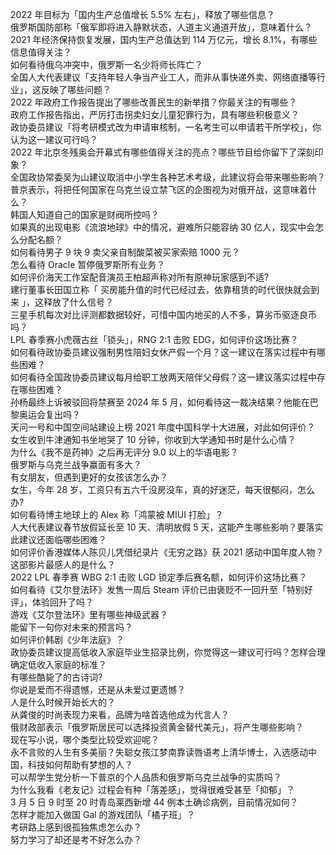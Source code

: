 2022 年目标为「国内生产总值增长 5.5% 左右」，释放了哪些信息？  
俄罗斯国防部称「俄军即将进入静默状态，人道主义通道开放」，意味着什么？  
2021 年经济保持恢复发展，国内生产总值达到 114 万亿元，增长 8.1%，有哪些信息值得关注？  
如何看待俄乌冲突中，俄罗斯一名少将师长阵亡？  
全国人大代表建议「支持年轻人争当产业工人，而非从事快递外卖、网络直播等行业」，这反映了哪些问题？  
2022 年政府工作报告提出了哪些改善民生的新举措？你最关注的有哪些？  
政府工作报告指出，严厉打击拐卖妇女儿童犯罪行为，具有哪些积极意义？  
政协委员建议「将考研模式改为申请审核制，一名考生可以申请若干所学校」，你认为这一建议可行吗？  
2022 年北京冬残奥会开幕式有哪些值得关注的亮点？哪些节目给你留下了深刻印象？  
全国政协常委吴为山建议取消中小学生各种艺术考级，此建议将会带来哪些影响？  
普京表示，将把任何国家在乌克兰设立禁飞区的企图视为对俄开战，这意味着什么？  
韩国人知道自己的国家是财阀所控吗？  
如果真的出现电影《流浪地球》中的情况，避难所只能容纳 30 亿人，现实中会怎么分配名额？  
如何看待男子 9 块 9 卖父亲自制酸菜被买家索赔 1000 元？  
怎么看待 Oracle 暂停俄罗斯所有业务？  
如何评价海天工作室配音演员王柏超声称对所有原神玩家感到不适?  
建行董事长田国立称「 买房能升值的时代已经过去，依靠租赁的时代很快就会到来 」，这释放了什么信号？  
三星手机每次对比评测都数据较好，可惜中国内地买的人不多，算劣币驱逐良币吗？  
LPL 春季赛小虎薇古丝「锁头」，RNG 2:1 击败 EDG，如何评价这场比赛？  
如何看待政协委员建议强制男性陪妇女休产假一个月？这一建议在落实过程中有哪些困难？  
如何看待全国政协委员建议每月给职工放两天陪伴父母假？这一建议落实过程中存在哪些困难？  
孙杨最终上诉被驳回将禁赛至 2024 年 5 月，如何看待这一裁决结果？他能在巴黎奥运会复出吗？  
天问一号和中国空间站建设上榜 2021 年度中国科学十大进展，对此如何评价？  
女生收到牛津通知书坐地哭了 10 分钟，你收到大学通知书时是什么心情？  
为什么《我不是药神》之后再无评分 9.0 以上的华语电影？  
俄罗斯与乌克兰战争赢面有多大？  
有女朋友，但遇到更好的女孩该怎么办？  
女生，今年 28 岁，工资只有五六千没房没车，真的好迷茫，每天很郁闷，怎么办?  
如何看待博主地球上的 Alex 称「鸿蒙被 MIUI 打脸」？  
人大代表建议春节放假延长至 10 天、清明放假 5 天，这能产生哪些影响？要落实此建议还面临哪些困难？  
如何评价香港媒体人陈贝儿凭借纪录片《无穷之路》获 2021 感动中国年度人物？这部影片最感人的是什么？  
2022 LPL 春季赛 WBG 2:1 击败 LGD 锁定季后赛名额，如何评价这场比赛？  
如何看待《艾尔登法环》发售一周后 Steam 评价已由褒贬不一回升至「特别好评」，体验回升了吗？  
游戏《艾尔登法环》里有哪些神级武器？  
能留下一句你对未来的预言吗？  
如何评价韩剧《少年法庭》？  
政协委员建议提高低收入家庭毕业生招录比例，你觉得这一建议可行吗？怎样合理确定低收入家庭的标准？  
有哪些酷毙了的古诗词?  
你说是爱而不得遗憾，还是从未爱过更遗憾？  
人是什么时候开始长大的？  
从龚俊的时尚表现力来看，品牌为啥首选他成为代言人？  
俄财政部表示「俄罗斯居民可以选择投资黄金替代美元」，将产生哪些影响？  
现在写小说，哪个类型比较受欢迎呢？  
永不言败的人生有多美丽？失聪女孩江梦南靠读唇语考上清华博士，入选感动中国，科技如何帮助有梦想的人？  
可以帮学生党分析一下普京的个人品质和俄罗斯乌克兰战争的实质吗？  
为什么我看《老友记》过程会有种「落差感」，觉得很难受甚至「抑郁」？  
3 月 5 日 9 时至 20 时青岛莱西新增 44 例本土确诊病例，目前情况如何？  
怎样才能加入做国 Gal 的游戏团队「橘子班」？  
考研路上感到很孤独焦虑怎么办？  
努力学习了却还是考不好怎么办？  
